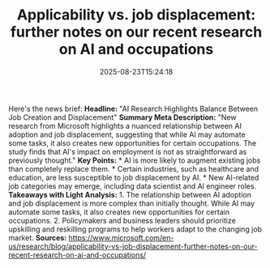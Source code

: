 ﻿---
title: "Applicability vs. job displacement: further notes on our recent research on AI and occupations"
date: "2025-08-23T15:24:18"
category: "Markets"
summary: ""
slug: "applicability vs job displacement further notes on our recen"
source_urls:
  - "https://www.microsoft.com/en-us/research/blog/applicability-vs-job-displacement-further-notes-on-our-recent-research-on-ai-and-occupations/"
seo:
  title: "Applicability vs. job displacement: further notes on our recent research on AI and occupations | Hash n Hedge"
  description: ""
  keywords: ["news", "markets", "brief"]
---
Here's the news brief:  **Headline:** "AI Research Highlights Balance Between Job Creation and Displacement"  **Summary Meta Description:** "New research from Microsoft highlights a nuanced relationship between AI adoption and job displacement, suggesting that while AI may automate some tasks, it also creates new opportunities for certain occupations. The study finds that AI's impact on employment is not as straightforward as previously thought."  **Key Points:**  * AI is more likely to augment existing jobs than completely replace them. * Certain industries, such as healthcare and education, are less susceptible to job displacement by AI. * New AI-related job categories may emerge, including data scientist and AI engineer roles.  **Takeaways with Light Analysis:**  1. The relationship between AI adoption and job displacement is more complex than initially thought. While AI may automate some tasks, it also creates new opportunities for certain occupations. 2. Policymakers and business leaders should prioritize upskilling and reskilling programs to help workers adapt to the changing job market.  **Sources:** https://www.microsoft.com/en-us/research/blog/applicability-vs-job-displacement-further-notes-on-our-recent-research-on-ai-and-occupations/ 
